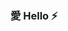 ### 愛 Hello ⚡

<!-- Meu nome é Felipe fontana
-Estou estudando no Alura;
-EStou me desenvolvendo na linguagem JavaScript;
-Utilizo este espaço para minha organinação  e compartilhamento dos meus projetos desevolvidos.

 ### você  pode entrar em contato comigo📧

 00001076960376sp@al.educacao.sp.gov.br 
 
1[](https://media1.tenor.com/m/iJrG2v5VpIoAAAAC/naruto-sasuke.gif)
